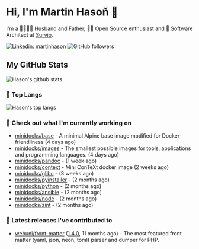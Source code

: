 # Hi, I'm Martin Hasoň 👋

I'm a 👨‍👩‍👧‍👦 Husband and Father, 🧑‍💻 Open Source enthusiast and 📐 Software Architect at [Survio](https://www.survio.com).

[![Linkedin: martinhason](https://img.shields.io/badge/-Martin%20Hasoň-blue?style=flat-square&logo=Linkedin&logoColor=white&link=https://www.linkedin.com/in/martinhason/)](https://www.linkedin.com/in/martinhason/)
![GitHub followers](https://img.shields.io/github/followers/hason?label=Follow&style=social)


## My GitHub Stats
![Hason's github stats](https://github-readme-stats.vercel.app/api?username=hason&show_icons=true&include_all_commits=true&theme=dracula&hide_border=true&hide_title=true)

### 💾 Top Langs
![Hason's top langs](https://github-readme-stats.vercel.app/api/top-langs/?username=hason&layout=compact&theme=dracula&hide_border=true&hide_title=true)

### 👷 Check out what I'm currently working on

- [minidocks/base](https://github.com/minidocks/base) - A minimal Alpine base image modified for Docker-friendliness (4 days ago)
- [minidocks/images](https://github.com/minidocks/images) - The smallest possible images for tools, applications and programming languages. (4 days ago)
- [minidocks/pandoc](https://github.com/minidocks/pandoc) -  (1 week ago)
- [minidocks/context](https://github.com/minidocks/context) - Mini ConTeXt docker image (2 weeks ago)
- [minidocks/glibc](https://github.com/minidocks/glibc) -  (3 weeks ago)
- [minidocks/pyinstaller](https://github.com/minidocks/pyinstaller) -  (2 months ago)
- [minidocks/python](https://github.com/minidocks/python) -  (2 months ago)
- [minidocks/ansible](https://github.com/minidocks/ansible) -  (2 months ago)
- [minidocks/node](https://github.com/minidocks/node) -  (2 months ago)
- [minidocks/zint](https://github.com/minidocks/zint) -  (2 months ago)

### 🔭 Latest releases I've contributed to

- [webuni/front-matter](https://github.com/webuni/front-matter) ([1.4.0](https://github.com/webuni/front-matter/releases/tag/1.4.0), 11 months ago) - The most featured front matter (yaml, json, neon, toml) parser and dumper for PHP.
